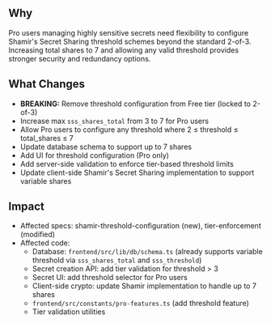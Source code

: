 ## Why

Pro users managing highly sensitive secrets need flexibility to configure Shamir's Secret Sharing threshold schemes beyond the standard 2-of-3. Increasing total shares to 7 and allowing any valid threshold provides stronger security and redundancy options.

## What Changes

- **BREAKING:** Remove threshold configuration from Free tier (locked to 2-of-3)
- Increase max `sss_shares_total` from 3 to 7 for Pro users
- Allow Pro users to configure any threshold where 2 ≤ threshold ≤ total_shares ≤ 7
- Update database schema to support up to 7 shares
- Add UI for threshold configuration (Pro only)
- Add server-side validation to enforce tier-based threshold limits
- Update client-side Shamir's Secret Sharing implementation to support variable shares

## Impact

- Affected specs: shamir-threshold-configuration (new), tier-enforcement (modified)
- Affected code:
  - Database: `frontend/src/lib/db/schema.ts` (already supports variable threshold via `sss_shares_total` and `sss_threshold`)
  - Secret creation API: add tier validation for threshold > 3
  - Secret UI: add threshold selector for Pro users
  - Client-side crypto: update Shamir implementation to handle up to 7 shares
  - `frontend/src/constants/pro-features.ts` (add threshold feature)
  - Tier validation utilities
